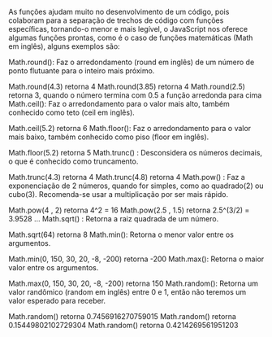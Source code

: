 As funções ajudam muito no desenvolvimento de um código, pois colaboram para a separação de trechos de código com funções específicas, tornando-o menor e mais legível, o JavaScript nos oferece algumas funções prontas, como é o caso de funções matemáticas (Math em inglês), alguns exemplos são:

Math.round(): Faz o arredondamento (round em inglês) de um número de ponto flutuante para o inteiro mais próximo.

Math.round(4.3) retorna 4
Math.round(3.85) retorna 4
Math.round(2.5) retorna 3, quando o número termina com 0.5 a função arredonda para cima
Math.ceil(): Faz o arredondamento para o valor mais alto, também conhecido como teto (ceil em inglês).

Math.ceil(5.2) retorna 6
Math.floor(): Faz o arredondamento para o valor mais baixo, também conhecido como piso (floor em inglês).

Math.floor(5.2) retorna 5
Math.trunc() : Desconsidera os números decimais, o que é conhecido como truncamento.

Math.trunc(4.3) retorna 4
Math.trunc(4.8) retorna 4
Math.pow() : Faz a exponenciação de 2 números, quando for simples, como ao quadrado(2) ou cubo(3). Recomenda-se usar a multiplicação por ser mais rápido.

Math.pow(4 , 2) retorna 4^2 = 16
Math.pow(2.5 , 1.5) retorna 2.5^(3/2) = 3.9528 ...
Math.sqrt() : Retorna a raiz quadrada de um número.

Math.sqrt(64) retorna 8
Math.min(): Retorna o menor valor entre os argumentos.

Math.min(0, 150, 30, 20, -8, -200) retorna -200
Math.max(): Retorna o maior valor entre os argumentos.

Math.max(0, 150, 30, 20, -8, -200) retorna 150
Math.random(): Retorna um valor randômico (random em inglês) entre 0 e 1, então não teremos um valor esperado para receber.

Math.random() retorna 0.7456916270759015
Math.random() retorna 0.15449802102729304
Math.random() retorna 0.4214269561951203